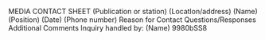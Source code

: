 MEDIA CONTACT SHEET
(Publication or station) (Locatlon/address)
(Name) (Position)
(Date) (Phone number)
Reason for Contact
Questions/Responses
Additional Comments
Inquiry handled by:
(Name)
9980bSS8
